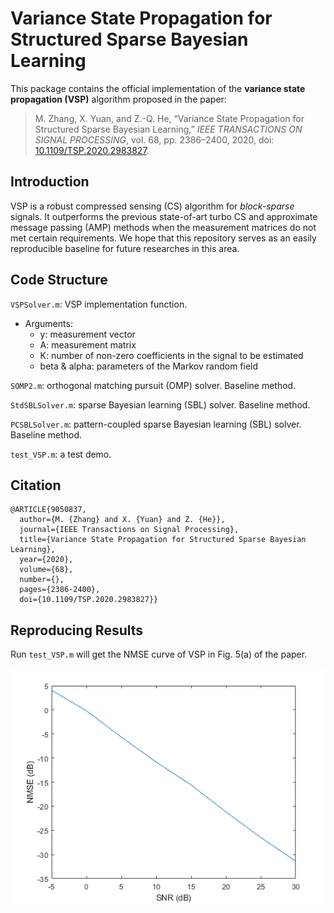 # Variance State Propagation for Structured Sparse Bayesian Learning

This package contains the official implementation of the **variance state propagation (VSP)** algorithm proposed in the paper: 

> M. Zhang, X. Yuan, and Z.-Q. He, “Variance State Propagation for Structured Sparse Bayesian Learning,” *IEEE TRANSACTIONS ON SIGNAL PROCESSING*, vol. 68, pp. 2386–2400, 2020, doi: [10.1109/TSP.2020.2983827](https://doi.org/10.1109/TSP.2020.2983827).

## Introduction

VSP is a robust compressed sensing (CS) algorithm for *block-sparse* signals. It outperforms the previous state-of-art turbo CS and approximate message passing (AMP) methods when the measurement matrices do not met certain requirements. We hope that this repository serves as an easily reproducible baseline for future researches in this area.

## Code Structure

`VSPSolver.m`: VSP implementation function. 

* Arguments:
  * y: measurement vector
  * A: measurement matrix
  * K: number of non-zero coefficients in the signal to be estimated
  * beta & alpha: parameters of the Markov random field

`SOMP2.m`: orthogonal matching pursuit (OMP) solver. Baseline method.

`StdSBLSolver.m`: sparse Bayesian learning (SBL) solver. Baseline method.

`PCSBLSolver.m`: pattern-coupled sparse Bayesian learning (SBL) solver. Baseline method.

`test_VSP.m`: a test demo.

## Citation
```
@ARTICLE{9050837,
  author={M. {Zhang} and X. {Yuan} and Z. {He}},
  journal={IEEE Transactions on Signal Processing}, 
  title={Variance State Propagation for Structured Sparse Bayesian Learning}, 
  year={2020},
  volume={68},
  number={},
  pages={2386-2400},
  doi={10.1109/TSP.2020.2983827}}
```



## Reproducing Results

Run `test_VSP.m` will get the NMSE curve of VSP in Fig. 5(a) of the paper.

![NMSE_curve](NMSE_curve.png)
